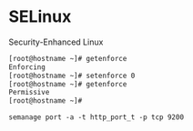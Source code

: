 # SELinux
Security-Enhanced Linux

```bash
[root@hostname ~]# getenforce
Enforcing
[root@hostname ~]# setenforce 0
[root@hostname ~]# getenforce
Permissive
[root@hostname ~]#
```

```
semanage port -a -t http_port_t -p tcp 9200
```
